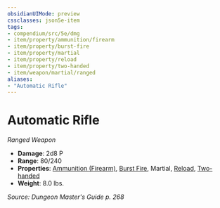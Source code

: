 ```yaml
---
obsidianUIMode: preview
cssclasses: json5e-item
tags:
- compendium/src/5e/dmg
- item/property/ammunition/firearm
- item/property/burst-fire
- item/property/martial
- item/property/reload
- item/property/two-handed
- item/weapon/martial/ranged
aliases: 
- "Automatic Rifle"
---
```

# Automatic Rifle
*Ranged Weapon*  

- **Damage**: 2d8 P
- **Range**: 80/240
- **Properties**: [Ammunition (Firearm)](_item-properties.md#Ammunition%20(Firearm)), [Burst Fire](_item-properties.md#Burst%20Fire), Martial, [Reload](_item-properties.md#Reload), [Two-handed](_item-properties.md#Two-handed)
- **Weight**: 8.0 lbs.

*Source: Dungeon Master's Guide p. 268*